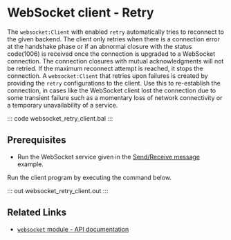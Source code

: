 # WebSocket client - Retry

The `websocket:Client` with enabled `retry` automatically tries to reconnect to the given backend. The client only retries when there is a connection error at the handshake phase or if an abnormal closure with the status code(1006) is received once the connection is upgraded to a WebSocket connection. The connection closures with mutual acknowledgments will not be retried. If the maximum reconnect attempt is reached, it stops the connection. A `websocket:Client` that retries upon failures is created by providing the `retry` configurations to the client. Use this to re-establish the connection, in cases like the WebSocket client lost the connection due to some transient failure such as a momentary loss of network connectivity or a temporary unavailability of a service.

::: code websocket_retry_client.bal :::

## Prerequisites
- Run the WebSocket service given in the [Send/Receive message](/learn/by-example/websocket-basic-sample/) example.

Run the client program by executing the command below.

::: out websocket_retry_client.out :::

## Related Links
- [`websocket` module - API documentation](https://lib.ballerina.io/ballerina/websocket/latest)
